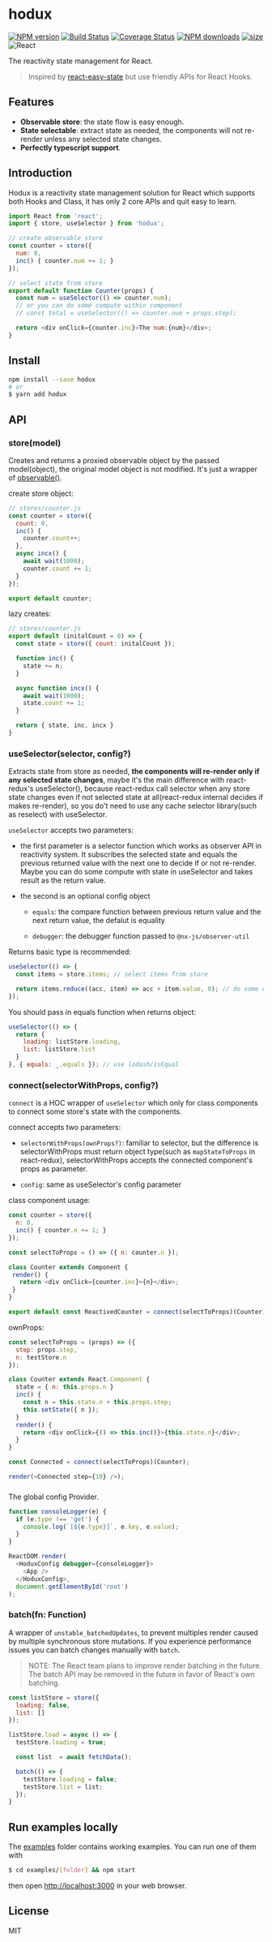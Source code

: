 # hodux

[![NPM version](https://img.shields.io/npm/v/hodux.svg?style=flat)](https://npmjs.org/package/hodux)
[![Build Status](https://img.shields.io/travis/react-kit/hodux.svg?style=flat)](https://travis-ci.org/react-kit/hodux)
[![Coverage Status](https://img.shields.io/coveralls/react-kit/hodux.svg?style=flat)](https://coveralls.io/r/react-kit/hodux)
[![NPM downloads](http://img.shields.io/npm/dm/hodux.svg?style=flat)](https://npmjs.org/package/hodux)
[![size](https://badgen.net/bundlephobia/minzip/hodux@latest)](https://bundlephobia.com/result?p=hodux@latest)
![React](https://img.shields.io/npm/dependency-version/hodux/peer/react?logo=react)

The reactivity state management for React.

> Inspired by [react-easy-state](https://github.com/solkimicreb/react-easy-state) but use friendly APIs for React Hooks.

## Features

- **Observable store**: the state flow is easy enough.
- **State selectable**: extract state as needed, the components will not re-render unless any selected state changes.
- **Perfectly typescript support**.

## Introduction

Hodux is a reactivity state management solution for React which supports both Hooks and Class, it has only 2 core APIs and quit easy to learn.

```js
import React from 'react';
import { store, useSelector } from 'hodux';

// create observable store
const counter = store({
  num: 0,
  inc() { counter.num += 1; }
});

// select state from store
export default function Counter(props) {
  const num = useSelector(() => counter.num);
  // or you can do some compute within component
  // const total = useSelector(() => counter.num + props.step);

  return <div onClick={counter.inc}>The num:{num}</div>;
}
```

## Install

```sh
npm install --save hodux
# or
$ yarn add hodux
```

## API

### store(model)

Creates and returns a proxied observable object by the passed model(object), the original model object is not modified. It's just a wrapper of [observable()](https://github.com/nx-js/observer-util#proxy--observableobject).

create store object:

```js
// stores/counter.js
const counter = store({
  count: 0,
  inc() {
    counter.count++;
  },
  async incx() {
    await wait(1000);
    counter.count += 1;
  }
});

export default counter;
```

lazy creates:

```js
// stores/counter.js
export default (initalCount = 0) => {
  const state = store({ count: initalCount });

  function inc() {
    state += n;
  }

  async function incx() {
    await wait(1000);
    state.count += 1;
  }

  return { state, inc, incx }
}
```

### useSelector(selector, config?)

Extracts state from store as needed, **the components will re-render only if any selected state changes**, maybe it's the main difference with react-redux's useSelector(), because react-redux call selector when any store state changes even if not selected state at all(react-redux internal decides if makes re-render), so you do't need to use any cache selector library(such as reselect) with useSelector.

`useSelector` accepts two parameters:

- the first parameter is a selector function which works as observer API in reactivity system. It subscribes the selected state and equals the previous returned value with the next one to decide if or not re-render. Maybe you can do some compute with state in useSelector and takes result as the return value.

- the second is an optional config object
  
  - `equals`: the compare function between previous return value and the next return value, the defalut is equality

  - `debugger`: the debugger function passed to `@nx-js/observer-util`

Returns basic type is recommended:

```js
useSelector(() => {
  const items = store.items; // select items from store

  return items.reduce((acc, item) => acc + item.value, 0); // do some compute with state and return result
});
```

You should pass in equals function when returns object:

```js
useSelector(() => {
  return {
    loading: listStore.loading,
    list: listStore.list
  }
}, { equals: _.equals }); // use lodash/isEqual
```

### connect(selectorWithProps, config?)

`connect` is a HOC wrapper of `useSelector` which only for class components to connect some store's state with the components.

connect accepts two parameters:

- `selectorWithProps(ownProps?)`: familiar to selector, but the difference is selectorWithProps must return object type(such as `mapStateToProps` in react-redux), selectorWithProps accepts the connected component's props as parameter.

- `config`: same as useSelector's config parameter

class component usage:

```js
const counter = store({
  n: 0,
  inc() { counter.n += 1; }
});

const selectToProps = () => ({ n: counter.n });

class Counter extends Component {
 render() {
   return <div onClick={counter.inc}>{n}</div>;
 }
}

export default const ReactivedCounter = connect(selectToProps)(Counter);
```

ownProps:

```js
const selectToProps = (props) => ({
  step: props.step,
  n: testStore.n
});

class Counter extends React.Component {
  state = { n: this.props.n }
  inc() {
    const n = this.state.n + this.props.step;
    this.setState({ n });
  }
  render() {
    return <div onClick={() => this.inc()}>{this.state.n}</div>;
  }
}

const Connected = connect(selectToProps)(Counter);

render(<Connected step={10} />);
```

### <HoduxConfig equal={fn} debugger={fn} />

The global config Provider.

```js
function consoleLogger(e) {
  if (e.type !== 'get') {
    console.log(`[${e.type}]`, e.key, e.value);
  }
}

ReactDOM.render(
  <HoduxConfig debugger={consoleLogger}>
    <App />
  </HoduxConfig>,
  document.getElementById('root')
);
```

### batch(fn: Function)

A wrapper of `unstable_batchedUpdates`, to prevent multiples render caused by multiple synchronous store mutations. If you experience performance issues you can batch changes manually with `batch`.

> NOTE: The React team plans to improve render batching in the future. The batch API may be removed in the future in favor of React's own batching.

```js
const listStore = store({
  loading: false,
  list: []
});

listStore.load = async () => {
  testStore.loading = true;

  const list  = await fetchData();

  batch(() => {
    testStore.loading = false;
    testStore.list = list;
  });
}
```

## Run examples locally

The [examples](examples) folder contains working examples.
You can run one of them with

```bash
$ cd examples/[folder] && npm start
```

then open <http://localhost:3000> in your web browser.

## License

MIT
